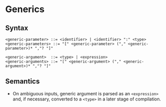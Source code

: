 # Generics

## Syntax

```
<generic-parameter> ::= <identifier> | <identifier> ":" <type>
<generic-parameters> ::= "[" <generic-parameter> ("," <generic-parameter>)* ","? "]"

<generic-argument>  ::= <type> | <expression>
<generic-arguments> ::= "[" <generic-argument> ("," <generic-argument>)* ","? "]"
```

## Semantics

- On ambiguous inputs, generic argument is parsed as an `<expression>` and, if necessary, converted to a `<type>` in a later stage of compilation.
